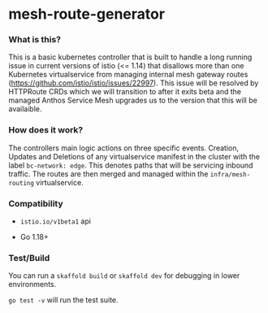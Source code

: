 # mesh-route-generator

### What is this?

This is a basic kubernetes controller that is built to handle a long running issue in current versions of istio (<= 1.14) that disallows more than one Kubernetes virtualservice from managing internal mesh gateway routes (https://github.com/istio/istio/issues/22997). This issue will be resolved by HTTPRoute CRDs which we will transition to after it exits beta and the managed Anthos Service Mesh upgrades us to the version that this will be availaible.

### How does it work?

The controllers main logic actions on three specific events. Creation, Updates and Deletions of any virtualservice manifest in the cluster with the label `bc-network: edge`. This denotes paths that will be servicing inbound traffic. The routes are then merged and managed within the `infra/mesh-routing` virtualservice. 

### Compatibility

- `istio.io/v1beta1` api

- Go 1.18+


### Test/Build

You can run a `skaffold build` or `skaffold dev` for debugging in lower environments.

`go test -v` will run the test suite. 